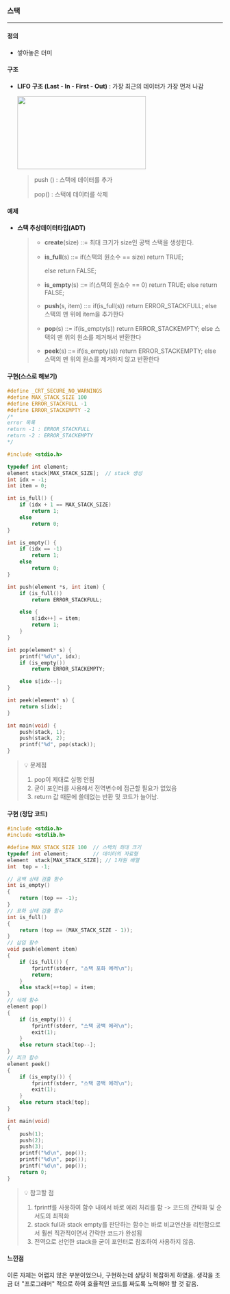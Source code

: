 ### 스택

---

#### 정의

- 쌓아놓은 더미



#### 구조

- **LIFO 구조 (Last - In - First - Out)** : 가장 최근의 데이터가 가장 먼저 나감

  <img src="./img/1848994ad25765da30fa8ef3684c67bc/structure of stack.jpg"  width="300" height="170">

  > push () : 스택에 데이터를 추가
  >
  > pop() : 스택에 데이터를 삭제

  

#### 예제

- **스택 추상데이터타입(ADT)**

  > * **create**(size) ::= 최대 크기가 size인 공백 스택을 생성한다.
  >
  > * **is_full**(s) ::= if(스택의 원소수 == size) return TRUE; 
  >
  >   else return FALSE;
  >
  > * **is_empty**(s) ::= if(스택의 원소수 == 0) return TRUE;
  >   else return FALSE;
  >
  > * **push**(s, item) ::= if(is_full(s)) return ERROR_STACKFULL;
  >   else 스택의 맨 위에 item을 추가한다
  > * **pop**(s) ::= if(is_empty(s)) return ERROR_STACKEMPTY;
  >   else 스택의 맨 위의 원소를 제거해서 반환한다
  > * **peek**(s) ::= if(is_empty(s)) return ERROR_STACKEMPTY;
  >   else 스택의 맨 위의 원소를 제거하지 않고 반환한다

  

#### 구현(스스로 해보기)

```c
#define _CRT_SECURE_NO_WARNINGS
#define MAX_STACK_SIZE 100
#define ERROR_STACKFULL -1
#define ERROR_STACKEMPTY -2
/*
error 목록
return -1 : ERROR_STACKFULL
return -2 : ERROR_STACKEMPTY
*/

#include <stdio.h>

typedef int element;
element stack[MAX_STACK_SIZE];	// stack 생성
int idx = -1;
int item = 0;

int is_full() {
	if (idx + 1 == MAX_STACK_SIZE)
		return 1;
	else
		return 0;
}

int is_empty() {
	if (idx == -1)
		return 1;
	else
		return 0;
}

int push(element *s, int item) {
	if (is_full())
		return ERROR_STACKFULL;

	else {
		s[idx++] = item;
		return 1;
	}
}

int pop(element* s) {
	printf("%d\n", idx);
	if (is_empty())
		return ERROR_STACKEMPTY;

	else s[idx--];
}

int peek(element* s) {
	return s[idx];
}

int main(void) {
	push(stack, 1);
	push(stack, 2);
	printf("%d", pop(stack));
}
```

> :bulb: 문제점
>
> 1. pop이 제대로 실행 안됨
> 2. 굳이 포인터를 사용해서 전역변수에 접근할 필요가 없었음
> 3. return 값 때문에 쓸데없는 반환 및 코드가 늘어남.



#### 구현 (정답 코드)

```c
#include <stdio.h>
#include <stdlib.h>

#define MAX_STACK_SIZE 100	// 스택의 최대 크기
typedef int element;		// 데이터의 자료형
element  stack[MAX_STACK_SIZE]; // 1차원 배열
int  top = -1;

// 공백 상태 검출 함수
int is_empty()
{
	return (top == -1);
}
// 포화 상태 검출 함수
int is_full()
{
	return (top == (MAX_STACK_SIZE - 1));
}
// 삽입 함수
void push(element item)
{
	if (is_full()) {
		fprintf(stderr, "스택 포화 에러\n");
		return;
	}
	else stack[++top] = item;
}
// 삭제 함수
element pop()
{
	if (is_empty()) {
		fprintf(stderr, "스택 공백 에러\n");
		exit(1);
	}
	else return stack[top--];
}
// 피크 함수
element peek()
{
	if (is_empty()) {
		fprintf(stderr, "스택 공백 에러\n");
		exit(1);
	}
	else return stack[top];
}

int main(void)
{
	push(1);
	push(2);
	push(3);
	printf("%d\n", pop());
	printf("%d\n", pop());
	printf("%d\n", pop());
	return 0;
}
```

> :bulb: 참고할 점
>
> 1. fprintf를 사용하여 함수 내에서 바로 에러 처리를 함 -> 코드의 간략화 및 순서도의 최적화
> 2. stack full과 stack empty를 판단하는 함수는 바로 비교연산을 리턴함으로서 훨씬 직관적이면서 간략한 코드가 완성됨
> 3. 전역으로 선언한  stack을 굳이 포인터로 참조하여 사용하지 않음.



#### 느낀점

이론 자체는 어렵지 않은 부분이었으나, 구현하는데 상당히 복잡하게 하였음. 생각을 조금 더 "프로그래머" 적으로 하여 효율적인 코드를 짜도록 노력해야 할 것 같음.
